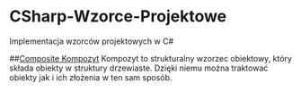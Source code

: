# CSharp-Wzorce-Projektowe
Implementacja wzorców projektowych w C#

##[Composite Kompozyt](/Composite_Kompozyt/Kompozyt.md)
Kompozyt to strukturalny wzorzec obiektowy, który składa obiekty w struktury drzewiaste. Dzięki niemu można traktować obiekty jak i ich złożenia w ten sam sposób. 
